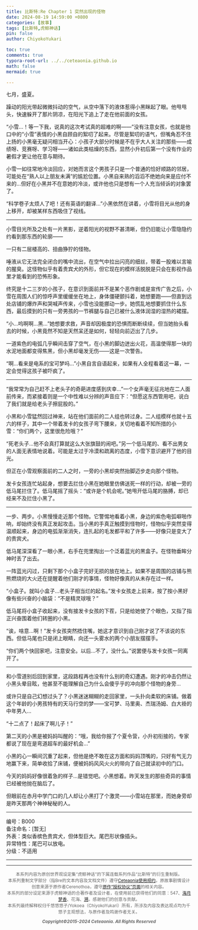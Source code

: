 ```yaml
---
title: 比斯特:Re Chapter 1 突然出现的怪物
date: 2024-08-19 14:59:00 +0800
categories: [故事]
tags: [比斯特,虎鲸神话]
pin: false
author: ChiyokoYukari

toc: true
comments: true
typora-root-url: ../../ceteaonia.github.io
math: false
mermaid: true

---
```


七月，盛夏。

躁动的阳光带起微微抖动的空气，从空中落下的液体惹得小黑眯起了眼。他甩甩头，快速躲开了那片阴凉，在阳光下追上了走在他前面的女孩。

“小雪…！等一下我，说真的这次考试真的超难的啊——”没有注意女孩，也就是他口中的“小雪”表情的小黑自顾自的絮叨了起来。尽管是絮叨的语气，但嘴角忍不住上扬的小黑毫无疑问相当开心：小孩子大部分时候是不在乎大人关注的那些——成绩呀、竞赛呀、学习呀——诸如此类枯燥的东西，显然小升初后第一个没有作业的暑假才更让他在意与期待。

小雪一如往常地冷淡回应，对她而言这个男孩子只是一个普通的恰好顺路的邻居，可能处在“熟人以上朋友未满”的尴尬位置。小黑自来熟的滔滔不绝她向来是应付不来的…但好在小黑并不在意她的冷淡，或许他也只是想有一个人充当倾诉的对象罢了。

“科学卷子太烦人了吧！还有英语的翻译…”小黑依然在讲着，小雪将目光从他的身上移开，却被某样东西吸住了视线。

---

小雪目光所及之处有一片黑影，逆着阳光的视野不甚清晰，但仍旧能让小雪隐隐约约看到那东西的轮廓——

一只有二层楼高的、扭曲狰狞的怪物。

唾液从它无法完全闭合的嘴中流出，在空气中拉出闪亮的细丝，带着一股难以言喻的腥臭。这怪物似乎有着贵宾犬的外形，但它现在的模样活脱脱是只会在影视作品里才能看到的恐怖形象。

终究是十二三岁的小孩子，在意识到面前并不是某个恶作剧或是宣传广告之后，小雪在周围人们的惊呼声里缓缓坐在地上，身体僵硬颤抖着，她想要跑——但直到远处店铺的爆炸声和哭喊声传来，小雪也没能挪动一步。她慌乱地想要抓住什么东西，最后摸到的只有一旁男孩的一节裤腿与自己已被什么液体润湿的湿热的裙摆。

“小…呜啊啊…黑…”她想要求救，声音却因极度的恐惧而断断续续，但当她抬头看去的时候，小黑竟然不知是天然呆还是如何，轻轻向前迈出了几步。

一道紫色的电弧几乎瞬间击穿了空气，在小黑的脚边迸出火花，高温使得那一块的水泥地面都变得焦黑，但小黑却毫发无伤——这是一次警告。

“啊…看来是电系的宝可梦吗…”小黑自言自语起来，如果有人全程看着这一幕，一定会觉得这孩子被吓疯了。

---

“我常常为自己赶不上老头子的奇葩进度感到庆幸…”一个女声毫无征兆地在二人面前传来，而紧接着则是一个中性难以分辨的声音应下：“但愿这东西管用吧，说白了我们就是给老头子擦屁股的。”

小黑和小雪猛然回过神来，站在他们面前的二人组也转过身。二人组模样也就十五六的样子，其中一个带着发卡的女孩子弯下腰来，关切地看着不知所措的小雪：“你们两个，这里很危险哦？”

“死老头子…他不会真打算就这么大张旗鼓的闹吧。”另一个低马尾的、看不出男女的人面无表情地说着。可能是太过于冷漠和疏离的态度，小雪下意识避开了他的目光。

但正在小雪观察面前的二人之时，一旁的小黑却突然抬脚迈步走向那个怪物。

发卡女孩连忙站起身，想要去拦住小黑在她眼里仿佛送死一样的行动，却被一旁的低马尾拦住了。低马尾摇了摇头：“或许是个机会呢。”她甩开低马尾的胳膊，却已经来不及拦住小黑了。

---

一步、两步。小黑慢慢走近那个怪物。它警惕地看着小黑，身边的紫色电弧噼啪作响，却始终没有真正发起攻击。当小黑的手真正触摸到怪物时，怪物似乎突然变得温顺起来，身边的电弧渐渐消失，连扎起的毛发都平和了许多——好像只是变大了的贵宾犬。

低马尾深深看了一眼小黑，右手在兜里掏出一个泛着蓝光的黑盒子。在怪物垂眸分神时丢了出去。

一阵蓝光闪过，只剩下那个小盒子完好无损的放在地上。如果不是周围的店铺与熊熊燃烧的大火还在提醒着他们刚才的事情，怪物好像真的从未存在过一样。

“小盒子。就叫小盒子…老头子相当烂的起名。”发卡女孩走上前来，按了按小黑好像有些兴奋的小脑袋：“不是精灵球哦？”

低马尾将小盒子收起来，没有接发卡女孩的下茬，只是给她使了个眼色，又指了指正兴奋围着他们转圈的小黑。

“诶，啥意…啊！”发卡女孩突然捂住嘴，她这才意识到自己刚才说了不该说的东西。但低马尾也只是闭上眼睛，向还一头雾水的两个小朋友摆摆手。

“你们两个快回家吧，注意安全。以后…不了，没什么。”说罢便与发卡女孩一同离开了。

---

和小雪道别后回到家里，这段路程再也没有什么别的奇幻遭遇。刚才的冲击仍然让小黑头晕目眩，他甚至不能理解自己为什么会傻乎乎的冲向那个怪物的身旁…

或许只是自己幻想过头了？小黑迷迷糊糊的走回家里，一头扑向柔软的床铺。做着这个年龄的小男孩特有的天马行空的梦——宝可梦、马里奥、杰瑞汤姆、白大褂的中年男人…

“十二点了！起床了啊儿子！”

第二天的小黑是被妈妈叫醒的：“哦，我给你报了个夏令营，小升初衔接的，专家都说了现在是弯道超车的最好机会…”

小黑的心一瞬间沉重了起来，但他是绝不敢在这方面和妈妈顶嘴的，只好有气无力地赢下来，简单收拾了床铺，便被妈妈风风火火的带向了自己就读初中的门口。

今天的妈妈好像很着急的样子…是错觉吧。小黑想着。昨天发生的那些奇异的事情已经被他抛在脑后了。

但眼前在赤月中学门口的几人却让小黑打了个激灵——小雪站在那里，而她身旁却是昨天那两个神神秘秘的人。

---

编号：B000<br>
备注命名：[暂无]<br>
外表：类似香槟色贵宾犬，但体型巨大。尾巴形状像插头。<br>
异常特性：尾巴可以放电。<br>
分级：不适用

---
---
<small>
<center>
<font color="#666666">

本系列内容为原创世界观设定集“虎鲸神话”的下属连载系列作品“比斯特”的衍生重制版。<br>
本系列重制文字部分（指Bre的文本内容及文档文件）遵守[Ceteaonia使用规约](https://ceteaonia.github.io/license/)。原故事剧情设计创意来源于原作者Cerenothoa，遵守[原作“授权协议”页面](https://orcinus-library.wikidot.com/htym-kmk)的相关内容。<br>
本系列的部分设定来源于虎鲸神话的合著作者及设计者，在使用前已获得他们的同意：547、[海月梦香](https://m.weibo.cn/u/6093377276)、花海、[溯](https://orcinus-library.wikidot.com/suheatryan)。感谢他们的创意与贡献。<br>
本系列最终解释权归千悠悠悠子/Yokoea（ChiyokoYukari）所有，所涉及内容及表达观点均为千悠子主观想法，与原作者及鸣谢作者无关。

***Copyright©2015-2024 Ceteaonia. All Rights Reserved***

</font>
</center>
</small>